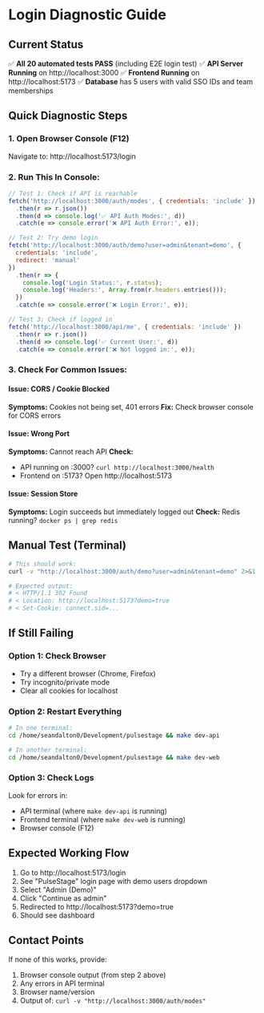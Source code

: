 # Login Diagnostic Guide

## Current Status
✅ **All 20 automated tests PASS** (including E2E login test)
✅ **API Server Running** on http://localhost:3000
✅ **Frontend Running** on http://localhost:5173
✅ **Database** has 5 users with valid SSO IDs and team memberships

## Quick Diagnostic Steps

### 1. Open Browser Console (F12)
Navigate to: http://localhost:5173/login

### 2. Run This In Console:
```javascript
// Test 1: Check if API is reachable
fetch('http://localhost:3000/auth/modes', { credentials: 'include' })
  .then(r => r.json())
  .then(d => console.log('✅ API Auth Modes:', d))
  .catch(e => console.error('❌ API Auth Error:', e));

// Test 2: Try demo login
fetch('http://localhost:3000/auth/demo?user=admin&tenant=demo', { 
  credentials: 'include',
  redirect: 'manual'
})
  .then(r => {
    console.log('Login Status:', r.status);
    console.log('Headers:', Array.from(r.headers.entries()));
  })
  .catch(e => console.error('❌ Login Error:', e));

// Test 3: Check if logged in
fetch('http://localhost:3000/api/me', { credentials: 'include' })
  .then(r => r.json())
  .then(d => console.log('✅ Current User:', d))
  .catch(e => console.error('❌ Not logged in:', e));
```

### 3. Check For Common Issues:

#### Issue: CORS / Cookie Blocked
**Symptoms:** Cookies not being set, 401 errors
**Fix:** Check browser console for CORS errors

#### Issue: Wrong Port
**Symptoms:** Cannot reach API
**Check:** 
- API running on :3000? `curl http://localhost:3000/health`
- Frontend on :5173? Open http://localhost:5173

#### Issue: Session Store
**Symptoms:** Login succeeds but immediately logged out
**Check:** Redis running? `docker ps | grep redis`

## Manual Test (Terminal)
```bash
# This should work:
curl -v "http://localhost:3000/auth/demo?user=admin&tenant=demo" 2>&1 | grep -E "(HTTP|Set-Cookie|Location)"

# Expected output:
# < HTTP/1.1 302 Found
# < Location: http://localhost:5173?demo=true
# < Set-Cookie: connect.sid=...
```

## If Still Failing

### Option 1: Check Browser
- Try a different browser (Chrome, Firefox)
- Try incognito/private mode
- Clear all cookies for localhost

### Option 2: Restart Everything
```bash
# In one terminal:
cd /home/seandalton0/Development/pulsestage && make dev-api

# In another terminal:
cd /home/seandalton0/Development/pulsestage && make dev-web
```

### Option 3: Check Logs
Look for errors in:
- API terminal (where `make dev-api` is running)
- Frontend terminal (where `make dev-web` is running)
- Browser console (F12)

## Expected Working Flow

1. Go to http://localhost:5173/login
2. See "PulseStage" login page with demo users dropdown
3. Select "Admin (Demo)"
4. Click "Continue as admin"
5. Redirected to http://localhost:5173?demo=true
6. Should see dashboard

## Contact Points
If none of this works, provide:
1. Browser console output (from step 2 above)
2. Any errors in API terminal
3. Browser name/version
4. Output of: `curl -v "http://localhost:3000/auth/modes"`

